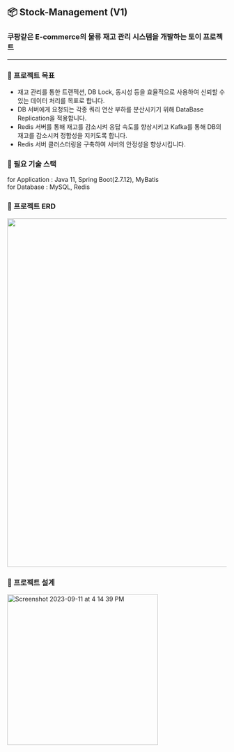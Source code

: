 ## 📦 Stock-Management (V1)

### 쿠팡같은 E-commerce의 물류 재고 관리 시스템을 개발하는 토이 프로젝트

---

### 🌱 프로젝트 목표

- 재고 관리를 통한 트랜젝션, DB Lock, 동시성 등을 효율적으로 사용하여 신뢰할 수 있는 데이터 처리를 목표로 합니다.
- DB 서버에게 요청되는 각종 쿼리 연산 부하를 분산시키기 위해 DataBase Replication을 적용합니다.
- Redis 서버를 통해 재고를 감소시켜 응답 속도를 향상시키고 Kafka를 통해 DB의 재고를 감소시켜 정합성을 지키도록 합니다.
- Redis 서버 클러스터링을 구축하여 서버의 안정성을 향상시킵니다.

### 🌱 필요 기술 스택

for Application : Java 11, Spring Boot(2.7.12), MyBatis
<br />
for Database : MySQL, Redis

### 🌱 프로젝트 ERD

<img src="https://github.com/syeon2/Stock-management/assets/71717303/98b6d05a-3c30-41ed-ab53-64f63c394394" width="800" />

### 🌱 프로젝트 설계
<img width="346" alt="Screenshot 2023-09-11 at 4 14 39 PM" src="https://github.com/syeon2/Stock-management/assets/71717303/cc5801cb-c2d9-467c-8107-8dd1433e159e" width="800">
